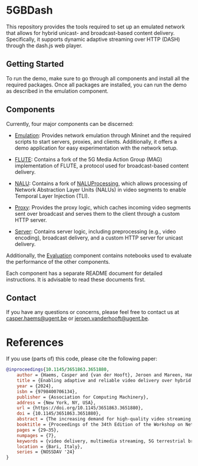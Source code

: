 # 5GBDash

This repository provides the tools required to set up an emulated network that allows for hybrid unicast- and broadcast-based content delivery. Specifically, it supports dynamic adaptive streaming over HTTP (DASH) through the dash.js web player.

## Getting Started

To run the demo, make sure to go through all components and install all the required packages. Once all packages are installed, you can run the demo as described in the emulation component.

## Components

Currently, four major components can be discerned:

- [Emulation](emulation): Provides network emulation through Mininet and the required scripts to start servers, proxies, and clients. Additionally, it offers a demo application for easy experimentation with the network setup.

- [FLUTE](flute): Contains a fork of the 5G Media Action Group (MAG) implementation of FLUTE, a protocol used for broadcast-based content delivery.

- [NALU](nalu): Contains a fork of [NALUProcessing](https://github.com/IDLabMedia/NALUProcessing), which allows processing of Network Abstraction Layer Units (NALUs) in video segments to enable Temporal Layer Injection (TLI).

- [Proxy](proxy): Provides the proxy logic, which caches incoming video segments sent over broadcast and serves them to the client through a custom HTTP server.

- [Server](server): Contains server logic, including preprocessing (e.g., video encoding), broadcast delivery, and a custom HTTP server for unicast delivery.

Additionally, the [Evaluation](evaluation) component contains notebooks used to evaluate the performance of the other components.

Each component has a separate README document for detailed instructions. It is advisable to read these documents first.

## Contact

If you have any questions or concerns, please feel free to contact us at [casper.haems@ugent.be](mailto:casper.haems@ugent.be) or [jeroen.vanderhooft@ugent.be](mailto:jeroen.vanderhooft@ugent.be).

# References

If you use (parts of) this code, please cite the following paper:
```bibtex
@inproceedings{10.1145/3651863.3651880,
    author = {Haems, Casper and {van der Hooft}, Jeroen and Mareen, Hannes and Steenkiste, Peter and Van Wallendael, Glenn and Wauters, Tim and De Turck, Filip},
    title = {Enabling adaptive and reliable video delivery over hybrid unicast/broadcast networks},
    year = {2024},
    isbn = {9798400706134},
    publisher = {Association for Computing Machinery},
    address = {New York, NY, USA},
    url = {https://doi.org/10.1145/3651863.3651880},
    doi = {10.1145/3651863.3651880},
    abstract = {The increasing demand for high-quality video streaming, coupled with the necessity for low-latency delivery, presents significant challenges in today's multimedia landscape. In response to these challenges, this research explores the optimization of adaptive video streaming by integrating 5G terrestrial broadcasting with over-the-top (OTT) streaming methods. A comprehensive integration of forward error correction (FEC), temporal layer injection (TLI), and broadcast techniques enhance the robustness and efficiency of content delivery over broadcast networks and reduce unicast bandwidth to zero in low loss environments. Multiple strategies are compared through an extensive emulation setup for reducing latency in the end-to-end video delivery chain to sub 3-second live latency, demonstrating the effectiveness of a hybrid unicast-broadcast approach in achieving low-latency while maintaining high-quality video streaming performance with significantly reduced bandwidth. For 62.99\% of viewers, unicast bandwidth can be reduced to as low as zero when broadcasting the top 3 TV channels.},
    booktitle = {Proceedings of the 34th Edition of the Workshop on Network and Operating System Support for Digital Audio and Video},
    pages = {29–35},
    numpages = {7},
    keywords = {video delivery, multimedia streaming, 5G terrestrial broadcast, low latency},
    location = {Bari, Italy},
    series = {NOSSDAV '24}
}
```
